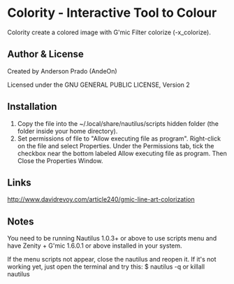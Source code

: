 Colority - Interactive Tool to Colour
=================================


Colority create a colored image with G'mic Filter colorize (-x_colorize).

Author & License
-----------------
Created by Anderson Prado (AndeOn)

Licensed under the GNU GENERAL PUBLIC LICENSE, Version 2

Installation
------------
1. Copy the file into the ~/.local/share/nautilus/scripts hidden folder (the folder inside your home directory).
2. Set permissions of file to "Allow executing file as program". Right-click on the file and select Properties. Under the Permissions tab, tick the checkbox near the bottom labeled Allow executing file as program. Then Close the Properties Window.

Links
-----


http://www.davidrevoy.com/article240/gmic-line-art-colorization

Notes
-----
You need to be running Nautilus 1.0.3+ or above to use scripts menu and have Zenity + G'mic 1.6.0.1 or above installed in your system.

If the menu scripts not appear, close the nautilus and reopen it. If it's not working yet, just open the terminal and try this: $ nautilus -q or killall nautilus



